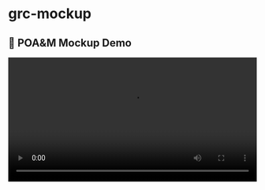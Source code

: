 # grc-mockup

## 🎥 POA&M Mockup Demo

<video src="https://github.com/user-attachments/assets/22e1c807-b3c5-4f43-adda-46c0d32cd1dc" controls width="100%"></video>








